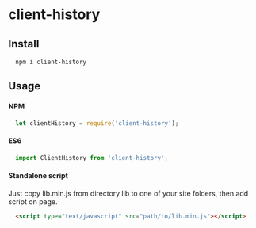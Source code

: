 # client-history
## Install
```
  npm i client-history
```
## Usage
#### NPM
```javascript
  let clientHistory = require('client-history');
```
#### ES6
```javascript
  import ClientHistory from 'client-history';
```
#### Standalone script
Just copy lib.min.js from directory lib to one of your site folders, then add script on page.
```html
  <script type="text/javascript" src="path/to/lib.min.js"></script>
```
